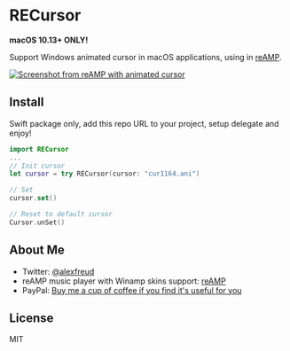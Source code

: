# RECursor

**macOS 10.13+ ONLY!**

Support Windows animated cursor in macOS applications, using in [reAMP].

[![Screenshot from reAMP with animated cursor](http://re-amp.ru/media/images/git/animatedCursor.gif)](https://re-amp.ru)

## Install

Swift package only, add this repo URL to your project, setup delegate and enjoy!

```swift
import RECursor
...
// Init cursor
let cursor = try RECursor(cursor: "cur1164.ani")

// Set
cursor.set()

// Reset to default cursor
Cursor.unSet()
```

## About Me

- Twitter: [@alexfreud](https://twitter.com/alexfreud)
- reAMP music player with Winamp skins support: [reAMP]
- PayPal: [Buy me a cup of coffee if you find it's useful for you](https://www.paypal.me/reamp)

## License

MIT

[reAMP]: https://re-amp.ru


